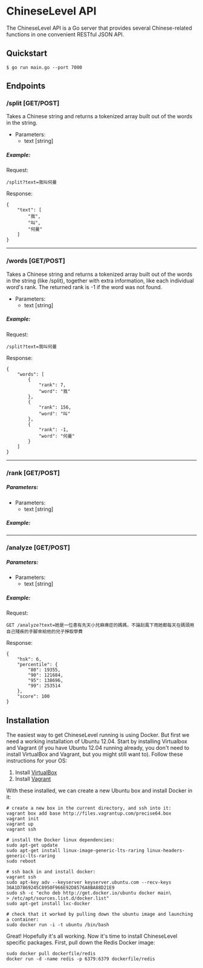 ChineseLevel API
================

The ChineseLevel API is a Go server that provides several Chinese-related functions in one convenient RESTful JSON API.


Quickstart
----------

```shell
$ go run main.go --port 7000
```

Endpoints
----------

### /split [GET/POST]

Takes a Chinese string and returns a tokenized array built out of the words in the string.

 - Parameters:
   + text [string]

##### Example:

Request:
```
/split?text=我叫何曼
```

Response:
```
{
    "text": [
        "我",
        "叫",
        "何曼"
    ]
}
```

*******************************************

### /words [GET/POST]

Takes a Chinese string and returns a tokenized array built out of the words in the string (like /split), together with extra information, like each individual word's rank. The returned rank is -1 if the word was not found.

 - Parameters:
   + text [string]

##### Example:

Request:
```
/split?text=我叫何曼
```

Response:
```
{
    "words": [
        {
            "rank": 7,
            "word": "我"
        },
        {
            "rank": 156,
            "word": "叫"
        },
        {
            "rank": -1,
            "word": "何曼"
        }
    ]
}
```

*******************************************

### /rank [GET/POST]

##### Parameters:

 - Parameters:
   + text [string]

##### Example:

*******************************************

### /analyze [GET/POST]

##### Parameters:

 - Parameters:
   + text [string]

##### Example:

Request:
```
GET /analyze?text=她是一位患有先天小兒麻痺症的媽媽，不論刮風下雨她都每天在碼頭用自己殘疾的手腳來給他的兒子掙取學費
```

Response:
```
{
    "hsk": 6,
    "percentile": {
        "80": 19355,
        "90": 121684,
        "95": 138696,
        "99": 253514
    },
    "score": 100
}
```

Installation
------------

The easiest way to get ChineseLevel running is using Docker. But first we need a working installation of Ubuntu 12.04. Start by installing Virtualbox and Vagrant (if you have Ubuntu 12.04 running already, you don't need to install VirtualBox and Vagrant, but you might still want to). Follow these instructions for your OS:

 1. Install [VirtualBox](https://www.virtualbox.org/wiki/Downloads)
 2. Install [Vagrant](http://www.vagrantup.com/downloads)

With these installed, we can create a new Ubuntu box and install Docker in it:

```
# create a new box in the current directory, and ssh into it:
vagrant box add base http://files.vagrantup.com/precise64.box
vagrant init
vagrant up
vagrant ssh

# install the Docker linux dependencies:
sudo apt-get update
sudo apt-get install linux-image-generic-lts-raring linux-headers-generic-lts-raring
sudo reboot

# ssh back in and install docker:
vagrant ssh
sudo apt-key adv --keyserver keyserver.ubuntu.com --recv-keys 36A1D7869245C8950F966E92D8576A8BA88D21E9
sudo sh -c "echo deb http://get.docker.io/ubuntu docker main\
> /etc/apt/sources.list.d/docker.list"
sudo apt-get install lxc-docker

# check that it worked by pulling down the ubuntu image and launching a container:
sudo docker run -i -t ubuntu /bin/bash
```

Great! Hopefully it's all working. Now it's time to install ChineseLevel specific packages. First, pull down the Redis Docker image:

```
sudo docker pull dockerfile/redis
docker run -d -name redis -p 6379:6379 dockerfile/redis
```
